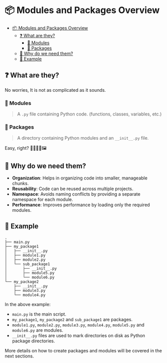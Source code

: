 # 📦 Modules and Packages Overview

- [📦 Modules and Packages Overview](#-modules-and-packages-overview)
  - [❓ What are they?](#-what-are-they)
    - [📄 Modules](#-modules)
    - [📁 Packages](#-packages)
  - [🤔 Why do we need them?](#-why-do-we-need-them)
  - [📝 Example](#-example)

## ❓ What are they?

No worries, It is not as complicated as it sounds.

### 📄 Modules

> A `.py` file containing Python code. (functions, classes, variables, etc.)

### 📁 Packages

> A directory containing Python modules and an `__init__.py` file.

Easy, right? 🎨🧑🏼‍🎨🖼️

## 🤔 Why do we need them?

- **Organization**: Helps in organizing code into smaller, manageable chunks.
- **Reusability**: Code can be reused across multiple projects.
- **Namespace**: Avoids naming conflicts by providing a separate namespace for each module.
- **Performance**: Improves performance by loading only the required modules.

## 📝 Example

```plaintext
.
├── main.py
├── my_package1
│   ├── __init__.py
│   ├── module1.py
│   ├── module2.py
│   └── sub_package1
│       ├── __init__.py
│       ├── module5.py
│       └── module6.py
└── my_package2
    ├── __init__.py
    ├── module3.py
    └── module4.py
```

In the above example:

- `main.py` is the main script.
- `my_package1`, `my_package2` and `sub_package1` are packages.
- `module1.py`, `module2.py`, `module3.py`, `module4.py`, `module5.py` and `module6.py` are modules.
- `__init__.py` files are used to mark directories on disk as Python package directories.

More details on how to create packages and modules will be covered in the next sections.
